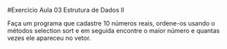 #Exercício Aula 03 Estrutura de Dados II

Faça um programa que cadastre 10 números reais, ordene-os usando o métodos selection sort e em seguida encontre o maior número e quantas vezes ele apareceu no vetor.
